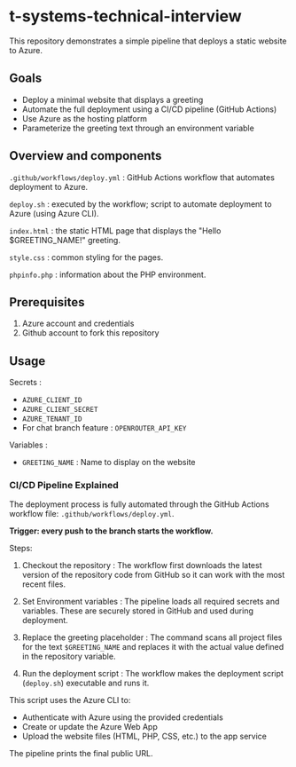 # t-systems-technical-interview

This repository demonstrates a simple pipeline that deploys a static website to Azure.


## Goals

- Deploy a minimal website that displays a greeting
- Automate the full deployment using a CI/CD pipeline (GitHub Actions)
- Use Azure as the hosting platform
- Parameterize the greeting text through an environment variable

## Overview and components

`.github/workflows/deploy.yml` : GitHub Actions workflow that automates deployment to Azure.

`deploy.sh` : executed by the workflow; script to automate deployment to Azure (using Azure CLI).

`index.html` : the static HTML page that displays the "Hello $GREETING_NAME!" greeting.

`style.css` : common styling for the pages.

`phpinfo.php` : information about the PHP environment.

## Prerequisites

1. Azure account and credentials
2. Github account to fork this repository

## Usage

Secrets :
- `AZURE_CLIENT_ID`
- `AZURE_CLIENT_SECRET`
- `AZURE_TENANT_ID`
- For chat branch feature : `OPENROUTER_API_KEY`

Variables :
- `GREETING_NAME` : Name to display on the website

### CI/CD Pipeline Explained

The deployment process is fully automated through the GitHub Actions workflow file: `.github/workflows/deploy.yml`.


**Trigger: every push to the branch starts the workflow.**

Steps:

1. Checkout the repository : 
The workflow first downloads the latest version of the repository code from GitHub so it can work with the most recent files.

2. Set Environment variables :
The pipeline loads all required secrets and variables. These are securely stored in GitHub and used during deployment.

3. Replace the greeting placeholder :
The command scans all project files for the text ``$GREETING_NAME`` and replaces it with the actual value defined in the repository variable.

4. Run the deployment script :
The workflow makes the deployment script (``deploy.sh``) executable and runs it.

This script uses the Azure CLI to:
- Authenticate with Azure using the provided credentials
- Create or update the Azure Web App
- Upload the website files (HTML, PHP, CSS, etc.) to the app service


The pipeline prints the final public URL.